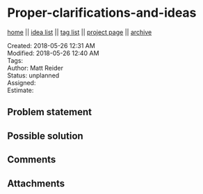 # Proper-clarifications-and-ideas

[home](../index.md) || [idea list](../ideas.md) || [tag list](../tags.md) || [project page](../agilemarkdown-project.md) || [archive](archive.md)

Created: 2018-05-26 12:31 AM  
Modified: 2018-05-26 12:40 AM  
Tags:   
Author: Matt Reider  
Status: unplanned  
Assigned:   
Estimate:   

## Problem statement

## Possible solution

## Comments

## Attachments

